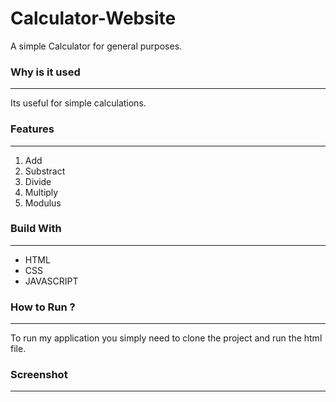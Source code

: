 # Calculator-Website
A simple Calculator for general purposes.

### Why is it used 
- - -
Its useful for simple calculations.

### Features
- - -
<ol>
  <li>Add</li>
  <li>Substract</li>  
  <li>Divide</li>  
  <li>Multiply</li>  
  <li>Modulus</li>
</ol>
  
### Build With
- - -
<ul>
  <li>HTML</li>
  <li>CSS</li>  
  <li>JAVASCRIPT</li>  
</ul>

### How to Run ?
- - -
<p>To run my application you simply need to clone the project and run the html file.</p>

### Screenshot
- - -
